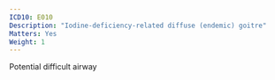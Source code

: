 ```yaml
---
ICD10: E010
Description: "Iodine-deficiency-related diffuse (endemic) goitre"
Matters: Yes
Weight: 1
---
```

Potential difficult airway
